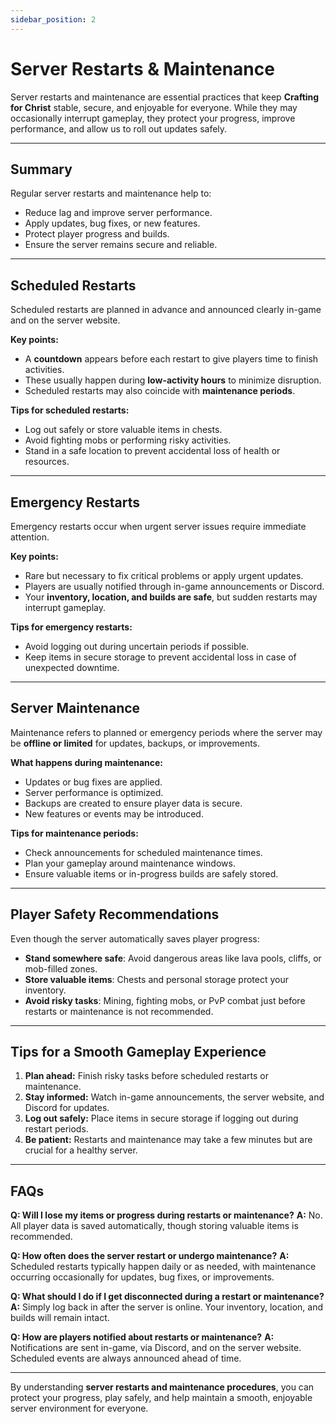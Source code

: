 ```yaml
---
sidebar_position: 2
---
```


# Server Restarts & Maintenance

Server restarts and maintenance are essential practices that keep **Crafting for Christ** stable, secure, and enjoyable for everyone. While they may occasionally interrupt gameplay, they protect your progress, improve performance, and allow us to roll out updates safely.

---

## Summary

Regular server restarts and maintenance help to:

* Reduce lag and improve server performance.
* Apply updates, bug fixes, or new features.
* Protect player progress and builds.
* Ensure the server remains secure and reliable.

---

## Scheduled Restarts

Scheduled restarts are planned in advance and announced clearly in-game and on the server website.

**Key points:**

* A **countdown** appears before each restart to give players time to finish activities.
* These usually happen during **low-activity hours** to minimize disruption.
* Scheduled restarts may also coincide with **maintenance periods**.

**Tips for scheduled restarts:**

* Log out safely or store valuable items in chests.
* Avoid fighting mobs or performing risky activities.
* Stand in a safe location to prevent accidental loss of health or resources.

---

## Emergency Restarts

Emergency restarts occur when urgent server issues require immediate attention.

**Key points:**

* Rare but necessary to fix critical problems or apply urgent updates.
* Players are usually notified through in-game announcements or Discord.
* Your **inventory, location, and builds are safe**, but sudden restarts may interrupt gameplay.

**Tips for emergency restarts:**

* Avoid logging out during uncertain periods if possible.
* Keep items in secure storage to prevent accidental loss in case of unexpected downtime.

---

## Server Maintenance

Maintenance refers to planned or emergency periods where the server may be **offline or limited** for updates, backups, or improvements.

**What happens during maintenance:**

* Updates or bug fixes are applied.
* Server performance is optimized.
* Backups are created to ensure player data is secure.
* New features or events may be introduced.

**Tips for maintenance periods:**

* Check announcements for scheduled maintenance times.
* Plan your gameplay around maintenance windows.
* Ensure valuable items or in-progress builds are safely stored.

---

## Player Safety Recommendations

Even though the server automatically saves player progress:

* **Stand somewhere safe**: Avoid dangerous areas like lava pools, cliffs, or mob-filled zones.
* **Store valuable items**: Chests and personal storage protect your inventory.
* **Avoid risky tasks**: Mining, fighting mobs, or PvP combat just before restarts or maintenance is not recommended.

---

## Tips for a Smooth Gameplay Experience

1. **Plan ahead:** Finish risky tasks before scheduled restarts or maintenance.
2. **Stay informed:** Watch in-game announcements, the server website, and Discord for updates.
3. **Log out safely:** Place items in secure storage if logging out during restart periods.
4. **Be patient:** Restarts and maintenance may take a few minutes but are crucial for a healthy server.

---

## FAQs

**Q: Will I lose my items or progress during restarts or maintenance?**
**A:** No. All player data is saved automatically, though storing valuable items is recommended.

**Q: How often does the server restart or undergo maintenance?**
**A:** Scheduled restarts typically happen daily or as needed, with maintenance occurring occasionally for updates, bug fixes, or improvements.

**Q: What should I do if I get disconnected during a restart or maintenance?**
**A:** Simply log back in after the server is online. Your inventory, location, and builds will remain intact.

**Q: How are players notified about restarts or maintenance?**
**A:** Notifications are sent in-game, via Discord, and on the server website. Scheduled events are always announced ahead of time.

---

By understanding **server restarts and maintenance procedures**, you can protect your progress, play safely, and help maintain a smooth, enjoyable server environment for everyone.
